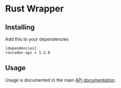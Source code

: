 # Rust Wrapper

## Installing
Add this to your dependencies
```
[dependencies]
roccodev-api = 1.2.0
```

## Usage
Usage is documented in the main [API documentation](https://api.rocco.dev/docs).
